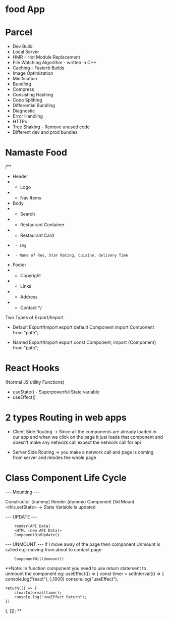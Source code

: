 # food App

# Parcel
- Dev Build
- Local Server
- HMR - Hot Module Replacement
- File Watching Algorithm - written in C++
- Caching - Fasterb Builds
- Image Optimization
- Minification
- Bundling
- Compress
- Consisting Hashing
- Code Splitting
- Differential Bundling
- Diagnostic
- Error Handling
- HTTPs
- Tree Shaking - Remove unused code
- Different dev and prod bundles


# Namaste Food

/**
 * Header
 *  - Logo
 *  - Nav Items
 * Body
 *  - Search
 *  - Restaurant Container
 *    - Restaurant Card
 *      - Img
 *      - Name of Res, Star Rating, Cuisine, delivery Time
 * Footer
 *  - Copyright
 *  - Links
 *  - Address
 *  - Contact
 */


Two Types of Export/Import

- Default Export/Import
export default Component
import Component from "path";

- Named Export/Import
export const Component;
import {Component} from "path";


# React Hooks
(Normal JS utility Functions)
- useState() - Superpowerful State variable
- useEffect()

# 2 types Routing in web apps
- Client Side Routing -> Since all the components are already loaded in our app and when we click on the page it just loads that component and doesn't make any network call expect the network call for api

- Server Side Routing -> you make a network call and page is coming from server and relodes the whole page

# Class Component Life Cycle
 
 --- Mounting ---
 
 Constructor (dummy)
 Render (dummy)
        <HTML Dummy>
 Component Did Mount
        <API Call>
        <this.setState> -> State Variable is updated
 
 --- UPDATE ---
 
        render(API Data)
        <HTML (new API Data)>
        ComponentDidUpdate()
 
 
 --- UNMOUNT ---
 If I move away of the page then component Unmount is called
  e.g: moving from about to contact page
 
        ComponentWillUnmount()

**Note: In function component you need to use return statement to unmount the component
eg:
useEffect(() => {
    const timer = setInterval(() => {
        console.log("react");
    },1000)
    console.log("useEffect");

    return(() => {
        clearInterval(timer);
        console.log("useEffect Return");
    })
}, []); **